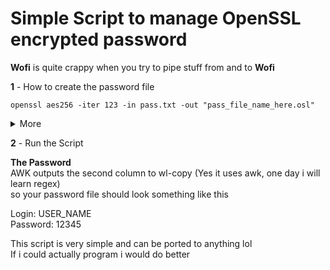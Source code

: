 # **Simple Script to manage OpenSSL encrypted password**  
**Wofi** is quite crappy when you try to pipe stuff from and to **Wofi**  
  
**1** - How to create the password file  
  
```openssl aes256 -iter 123 -in pass.txt -out "pass_file_name_here.osl"```  
<details>
  <summary>More</summary>
  <br>
  I have used <b>aes256</b> for this script, but you can change it as you please (Read the openssl man page if you don't like it)  
  <br>
  for <b>-iter</b> i used <b>123</b> as example, but you don't need to use if if you don't want, you can omit the <b>ITER</b> flag in the script  
  <br>
  the <b>ITER</b> flag will ask for the number you have set (idk if it can only be a number)  
  <br>
  the <b>PASS</b> flag will ask for the <b>Password</b> of the file  
  <br>
i don't know yet how to make wofi specify it in the title  
  <br>
you can remove the <b>--password</b> flag if you don't really care about it
  </details>

**2** - Run the Script

**The Password**  
AWK outputs the second column to wl-copy (Yes it uses awk, one day i will learn regex)  
so your password file should look something like this  

Login: USER_NAME  
Password: 12345  

This script is very simple and can be ported to anything lol  
If i could actually program i would do better
